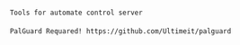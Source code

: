 ####
     Tools for automate control server
####

     PalGuard Requared! https://github.com/Ultimeit/palguard
